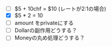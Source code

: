 - [ ] $5 + 10chf = $10 (レートが2:1の場合)
- [x] $5 * 2 = 10
- [ ] amount をprivateにする
- [ ] Dollarの副作用どうする？
- [ ] Moneyの丸め処理どうする？